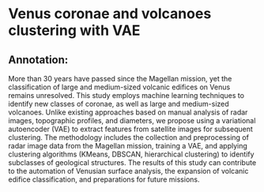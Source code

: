 # Venus coronae and volcanoes clustering with VAE
## Annotation:
More than 30 years have passed since the Magellan mission, yet the classification of large and medium-sized volcanic edifices on Venus remains unresolved. This study employs machine learning techniques to identify new classes of coronae, as well as large and medium-sized volcanoes. Unlike existing approaches based on manual analysis of radar images, topographic profiles, and diameters, we propose using a variational autoencoder (VAE) to extract features from satellite images for subsequent clustering. The methodology includes the collection and preprocessing of radar image data from the Magellan mission, training a VAE, and applying clustering algorithms (KMeans, DBSCAN, hierarchical clustering) to identify subclasses of geological structures. The results of this study can contribute to the automation of Venusian surface analysis, the expansion of volcanic edifice classification, and preparations for future missions.
